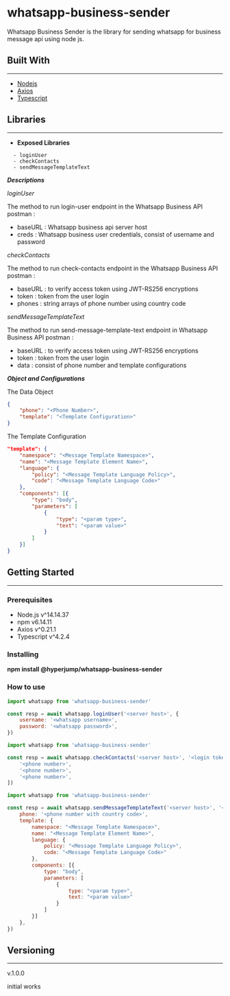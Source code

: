 # whatsapp-business-sender

Whatsapp Business Sender is the library for sending whatsapp for business message api using node js.

## Built With
---------------

* [Nodejs](https://nodejs.org/en/)
* [Axios](https://github.com/axios/axios)
* [Typescript](https://www.typescriptlang.org)


## Libraries
--------------

* **Exposed Libraries** 
~~~
  - loginUser
  - checkContacts
  - sendMessageTemplateText
~~~


**_Descriptions_**

*loginUser*

  The method to run login-user endpoint in the Whatsapp Business API postman :

  - baseURL : Whatsapp business api server host
  - creds : Whatsapp business user credentials, consist of username and password

*checkContacts*

  The method to run check-contacts endpoint in the Whatsapp Business API postman :

  - baseURL : to verify access token using JWT-RS256 encryptions
  - token : token from the user login
  - phones : string arrays of phone number using country code

*sendMessageTemplateText*

  The method to run send-message-template-text endpoint in Whatsapp Business API postman :

  - baseURL : to verify access token using JWT-RS256 encryptions
  - token : token from the user login 
  - data : consist of phone number and template configurations

**_Object and Configurations_**

The Data Object

```json
{
    "phone": "<Phone Number>",
    "template": "<Template Configuration>"
}
```


The Template Configuration

```json
"template": {
    "namespace": "<Message Template Namespace>",
    "name": "<Message Template Element Name>",
    "language": {
        "policy": "<Message Template Language Policy>",
        "code": "<Message Template Language Code>"
    },
    "components": [{
        "type": "body",
        "parameters": [
            {
                "type": "<param type>",
                "text": "<param value>"
            }
        ]
    }]
}
```


## **Getting Started**
-------------------

### Prerequisites

- Node.js v^14.14.37
- npm v6.14.11
- Axios v^0.21.1
- Typescript v^4.2.4


### Installing

**npm install @hyperjump/whatsapp-business-sender**


### How to use

```js
import whatsapp from 'whatsapp-business-sender'

const resp = await whatsapp.loginUser('<server host>', {
    username: '<whatsapp username>',
    password: '<whatsapp password>',
})
```

```js
import whatsapp from 'whatsapp-business-sender'

const resp = await whatsapp.checkContacts('<server host>', '<login token>', [
    '<phone number>',
    '<phone number>', 
    '<phone number>',
])
```

```js
import whatsapp from 'whatsapp-business-sender'

const resp = await whatsapp.sendMessageTemplateText('<server host>', '<login token>', {
    phone: '<phone number with country code>',
    template: {
        namespace: "<Message Template Namespace>",
        name: "<Message Template Element Name>",
        language: {
            policy: "<Message Template Language Policy>",
            code: "<Message Template Language Code>"
        },
        components: [{
            type: "body",
            parameters: [
                {
                    type: "<param type>",
                    text: "<param value>"
                }
            ]
        }]
    },
})
```

## Versioning
---------------

v.1.0.0

initial works
